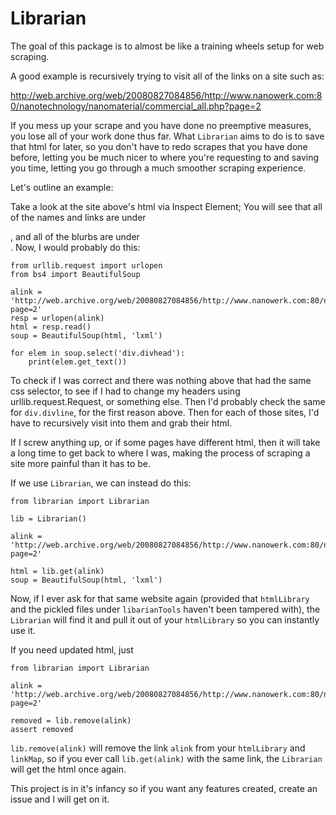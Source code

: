 # Librarian

The goal of this package is to almost be like a training wheels setup for web scraping.

A good example is recursively trying to visit all of the links on a site such as:

http://web.archive.org/web/20080827084856/http://www.nanowerk.com:80/nanotechnology/nanomaterial/commercial_all.php?page=2

If you mess up your scrape and you have done no preemptive measures, you lose all of your work done thus far. What `Librarian` aims to do is to save that html for later, so you don't have to redo scrapes that you have done before, letting you be much nicer to where you're requesting to and saving you time, letting you go through a much smoother scraping experience.

Let's outline an example:

Take a look at the site above's html via Inspect Element; You will see that all of the names and links are under <div class="divhead">, and all of the blurbs are under <div class="divline">. Now, I would probably do this:

```python3
from urllib.request import urlopen
from bs4 import BeautifulSoup

alink = 'http://web.archive.org/web/20080827084856/http://www.nanowerk.com:80/nanotechnology/nanomaterial/commercial_all.php?page=2'
resp = urlopen(alink)
html = resp.read()
soup = BeautifulSoup(html, 'lxml')

for elem in soup.select('div.divhead'):
    print(elem.get_text())
```

To check if I was correct and there was nothing above that had the same css selector, to see if I had to change my headers using urllib.request.Request, or something else.
Then I'd probably check the same for `div.divline`, for the first reason above. Then for each of those sites, I'd have to recursively visit into them and grab their html.

If I screw anything up, or if some pages have different html, then it will take a long time to get back to where I was, making the process of scraping a site more painful than it has to be.

If we use `Librarian`, we can instead do this:

```python3
from librarian import Librarian

lib = Librarian()

alink = 'http://web.archive.org/web/20080827084856/http://www.nanowerk.com:80/nanotechnology/nanomaterial/commercial_all.php?page=2'

html = lib.get(alink)
soup = BeautifulSoup(html, 'lxml')
```

Now, if I ever ask for that same website again (provided that `htmlLibrary` and the pickled files under `libarianTools` haven't been tampered with), the `Librarian` will find it and pull it out of your `htmlLibrary` so you can instantly use it.

If you need updated html, just

```python3
from librarian import Librarian

alink = 'http://web.archive.org/web/20080827084856/http://www.nanowerk.com:80/nanotechnology/nanomaterial/commercial_all.php?page=2'

removed = lib.remove(alink)
assert removed
```

`lib.remove(alink)` will remove the link `alink` from your `htmlLibrary` and `linkMap`, so if you ever call `lib.get(alink)` with the same link, the `Librarian` will get the html once again.


This project is in it's infancy so if you want any features created, create an issue and I will get on it.
